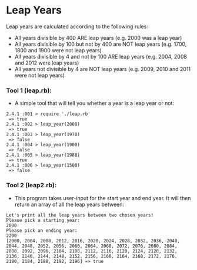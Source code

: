 # Leap Years

Leap years are calculated according to the following rules:

- All years divisible by 400 ARE leap years (e.g. 2000 was a leap year)
- All years divisible by 100 but not by 400 are NOT leap years (e.g. 1700, 1800 and 1900 were not leap years)
- All years divisible by 4 and not by 100 ARE leap years (e.g. 2004, 2008 and 2012 were leap years)
- All years not divisible by 4 are NOT leap years (e.g. 2009, 2010 and 2011 were not leap years)

### Tool 1 (leap.rb):
- A simple tool that will tell you whether a year is a leap year or not:

```
2.4.1 :001 > require './leap.rb'
 => true
2.4.1 :002 > leap_year(2000)
 => true
2.4.1 :003 > leap_year(1970)
 => false
2.4.1 :004 > leap_year(1900)
 => false
2.4.1 :005 > leap_year(1988)
 => true
2.4.1 :006 > leap_year(1500)
 => false
```

### Tool 2 (leap2.rb):
- This program takes user-input for the start year and end year. It will then return an array of all the leap years between:

```
Let's print all the leap years between two chosen years!
Please pick a starting year:
2000
Please pick an ending year:
2200
[2000, 2004, 2008, 2012, 2016, 2020, 2024, 2028, 2032, 2036, 2040, 2044, 2048, 2052, 2056, 2060, 2064, 2068, 2072, 2076, 2080, 2084, 2088, 2092, 2096, 2104, 2108, 2112, 2116, 2120, 2124, 2128, 2132, 2136, 2140, 2144, 2148, 2152, 2156, 2160, 2164, 2168, 2172, 2176, 2180, 2184, 2188, 2192, 2196] => true
```
